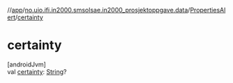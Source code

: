 //[app](../../../index.md)/[no.uio.ifi.in2000.smsolsae.in2000_prosjektoppgave.data](../index.md)/[PropertiesAlert](index.md)/[certainty](certainty.md)

# certainty

[androidJvm]\
val [certainty](certainty.md): [String](https://kotlinlang.org/api/latest/jvm/stdlib/kotlin/-string/index.html)?
